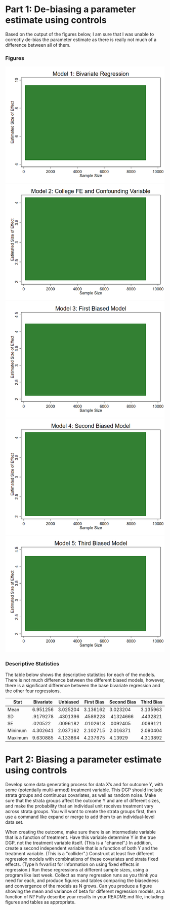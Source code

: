 # Part 1: De-biasing a parameter estimate using controls


Based on the output of the figures below, I am sure that I was unable to correctly de-bias the parameter estimate as there is really not much of a difference between all of them.

### Figures
![Model_1](https://github.com/gui2de/ppol768-spring23/blob/1dee10f767a713e65773019c20fc7cd42348549e/Individual%20Assignments/Hill%20Hannah/week09/outputs/wk09_model1.png)
![Model_2](https://github.com/gui2de/ppol768-spring23/blob/1dee10f767a713e65773019c20fc7cd42348549e/Individual%20Assignments/Hill%20Hannah/week09/outputs/wk09_model2.png)
![Model_3](https://github.com/gui2de/ppol768-spring23/blob/1dee10f767a713e65773019c20fc7cd42348549e/Individual%20Assignments/Hill%20Hannah/week09/outputs/wk09_model3.png)
![Model_4](https://github.com/gui2de/ppol768-spring23/blob/1dee10f767a713e65773019c20fc7cd42348549e/Individual%20Assignments/Hill%20Hannah/week09/outputs/wk09_model4.png)
![Model_5](https://github.com/gui2de/ppol768-spring23/blob/1dee10f767a713e65773019c20fc7cd42348549e/Individual%20Assignments/Hill%20Hannah/week09/outputs/wk09_model5.png)

### Descriptive Statistics

The table below shows the descriptive statistics for each of the models. There is not much difference between the different biased models, however, there is a significant difference between the base bivariate regression and the other four regressions.

| Stat | Bivariate | Unbiased | First Bias | Second Bias | Third Bias|
| --- | ----- | ------ | ----- | ------ | ---- |
| Mean | 6.951256 | 3.025204 | 3.136162 | 3.023204 | 3.135963 |
| SD | .9179278 | .4301396 | .4589228 | .41324666 | .4432821 |
| SE | .020522 | .0096182 | .0102618 | .0092405 | .0099121 |
| Minimum | 4.302641 | 2.037162 | 2.102715 | 2.016371 | 2.090404 |
| Maximum | 9.630885 | 4.133864 | 4.237675 | 4.13929 | 4.313892 |

# Part 2: Biasing a parameter estimate using controls
Develop some data generating process for data X’s and for outcome Y, with some (potentially multi-armed) treatment variable.
This DGP should include strata groups and continuous covariates, as well as random noise. Make sure that the strata groups affect the outcome Y and are of different sizes, and make the probability that an individual unit receives treatment vary across strata groups. You will want to create the strata groups first, then use a command like expand or merge to add them to an individual-level data set.


When creating the outcome, make sure there is an intermediate variable that is a function of treatment. Have this variable determine Y in the true DGP, not the treatment variable itself. (This is a "channel".)
In addition, create a second independent variable that is a function of both Y and the treatment variable. (This is a "collider".)
Construct at least five different regression models with combinations of these covariates and strata fixed effects. (Type h fvvarlist for information on using fixed effects in regression.) Run these regressions at different sample sizes, using a program like last week. Collect as many regression runs as you think you need for each, and produce figures and tables comparing the biasedness and convergence of the models as N grows. Can you produce a figure showing the mean and variance of beta for different regression models, as a function of N?
Fully describe your results in your README.md file, including figures and tables as appropriate.
